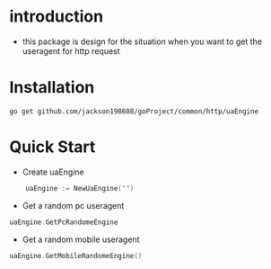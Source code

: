 # introduction
- this package is design for the situation when you want to get the useragent for http request 

# Installation

	go get github.com/jackson198608/goProject/common/http/uaEngine 

# Quick Start

- Create uaEngine 

```Go
	uaEngine := NewUaEngine("")
```

- Get a random pc useragent 

```Go
uaEngine.GetPcRandomeEngine
```

- Get a random mobile useragent 

```Go
uaEngine.GetMobileRandomeEngine()
```
